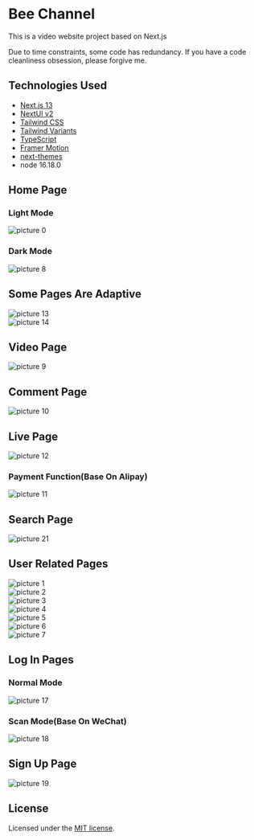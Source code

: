 # Bee Channel

This is a video website project based on Next.js

Due to time constraints, some code has redundancy. If you have a code cleanliness obsession, please forgive me.

## Technologies Used

- [Next.js 13](https://nextjs.org/docs/getting-started)
- [NextUI v2](https://nextui.org/)
- [Tailwind CSS](https://tailwindcss.com/)
- [Tailwind Variants](https://tailwind-variants.org)
- [TypeScript](https://www.typescriptlang.org/)
- [Framer Motion](https://www.framer.com/motion/)
- [next-themes](https://github.com/pacocoursey/next-themes)
- node 16.18.0

## Home Page

### Light Mode

![picture 0](images/293990d065746c5f2af23878a91a36ac92a66f83e66a809304325d20a6156d8b.png)

### Dark Mode

![picture 8](images/5b0c2a32fae4ccf1237352c6991eef78f9571893d88d40f4984e06492b7073e4.png)

## Some Pages Are Adaptive

![picture 13](images/9b90007ad77c244b932b9875d8e00f149487c3c8e2bd041679c202f6d3725095.png)  
![picture 14](images/cc7f6757ba1825831a4de7f2eb1ab63c40040a7da9b9fa9199479df356b06f59.png)

## Video Page

![picture 9](images/146d6f60a91723bb110f1bf94ce15ad15a6e19e64087deb608a72ee80be46966.png)

## Comment Page

![picture 10](images/1ff42b1fbdbaa6354bfebbcc5dc2f71c87aa2a79045df8ef67c7db2429459c46.png)

## Live Page

![picture 12](images/65f88e09a80e05608ca2620f3684dc870ce0ccb07fc2195d98eb1e4664db8178.png)

### Payment Function(Base On Alipay)

![picture 11](images/bb92eb6f6f2bf19ffb4e48725d2a32bd91de688a7e76432cfa5850486b4b5c77.png)

## Search Page
![picture 21](images/5a9849a0a809cc0573bffc6b2e8801a9abfac0f411de30b1acf00d1119a03b30.png)  


## User Related Pages

![picture 1](images/d629a05f7580b63414557b252b61166b20308c66cedfb82e3efaabda1311d5ef.png)  
![picture 2](images/e2ca4d378caa1fcbd612cf8f8a3dc347913537e09c18af3e475cf7eaa95b4feb.png)  
![picture 3](images/63b1bfcb3a188a33640e6e5366cdbda75b93515f1c80b1e7add2e4f7ba9f1136.png)  
![picture 4](images/5477485da0e9d4869a9511ef36e782509fb2a653eae617625229d5db81869d3b.png)  
![picture 5](images/c6533160712bc2cd7f0cb7cf8c15944da451f0c44d6a8cd7216607452a973461.png)  
![picture 6](images/fdf24c765b6e689b3dcc6ce7ee0d8705c5d9feb5a3814671f232aa39d3b1f273.png)  
![picture 7](images/00b007ab548e559199c18c96c9d9ee9f76a9d433b50cf8715c0fd756b0acc932.png)

## Log In Pages

### Normal Mode

![picture 17](images/7ac00de1699a54136885c5590fe6a41add15ceadf232bdc36e0d00abf2b76ee1.png)

### Scan Mode(Base On WeChat)

![picture 18](images/9f5956f8046dd30c051ff931edb1cc9c1bb785a31af2b0db29f3124e287719ac.png)

## Sign Up Page

![picture 19](images/edcd7f22984c26a9e794c763cfddec5f86f0e4a16a5b0cb3f9374645ee28de10.png)

## License

Licensed under the [MIT license](https://github.com/nextui-org/next-app-template/blob/main/LICENSE).
